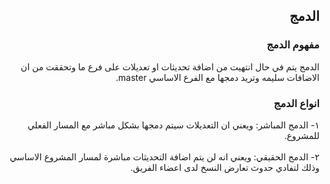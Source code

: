 ﻿
## <div dir=rtl>الدمج<div>


### <div dir=rtl>مفهوم الدمج<div>
<div dir=rtl>الدمج يتم في حال انتهيت من اضافة تحديثات او تعديلات على فرع ما وتحققت من ان الاضافات سليمه وتريد دمجها مع الفرع الاساسي master.<div>

### <div dir=rtl>انواع الدمج<div>
<div dir=rtl>١- الدمج المباشر: ويعني ان التعديلات سيتم دمجها بشكل مباشر مع المسار الفعلي للمشروع.<div>
<br/>
<div dir=rtl>٢- الدمج الحقيقي: ويعني انه لن يتم اضافة التحديثات مباشرة لمسار المشروع الاساسي وذلك لتفادي حدوث تعارض النسخ لدى اعضاء الفريق.<div>
<br/>

